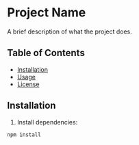 # Project Name

A brief description of what the project does.

## Table of Contents

- [Installation](#installation)
- [Usage](#usage)
- [License](#license)

## Installation

1. Install dependencies:

```bash
npm install
